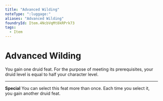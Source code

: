 ```yaml
---
title: "Advanced Wilding"
noteType: ":luggage:"
aliases: "Advanced Wilding"
foundryId: Item.4NcbVqMt8kRPrk73
tags:
  - Item
---
```


# Advanced Wilding

You gain one druid feat. For the purpose of meeting its prerequisites, your druid level is equal to half your character level.

* * *

**Special** You can select this feat more than once. Each time you select it, you gain another druid feat.
